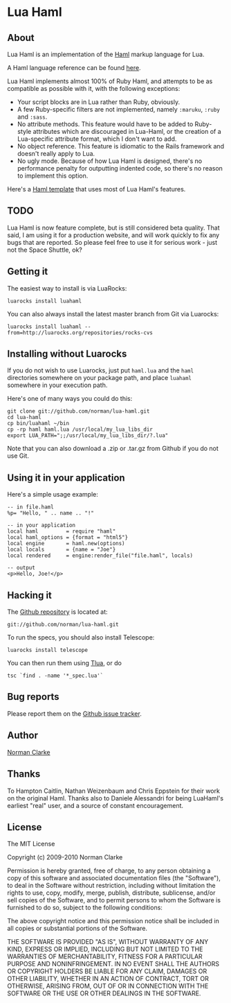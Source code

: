 # Lua Haml

## About

Lua Haml is an implementation of the [Haml](http://haml.info) markup
language for Lua.

A Haml language reference can be found
[here](http://haml.info/docs/yardoc/HAML_REFERENCE.md.html).

Lua Haml implements almost 100% of Ruby Haml, and attempts to be as compatible
as possible with it, with the following exceptions:

* Your script blocks are in Lua rather than Ruby, obviously.
* A few Ruby-specific filters are not implemented, namely `:maruku`, `:ruby` and `:sass`.
* No attribute methods. This feature would have to be added to Ruby-style
  attributes which are discouraged in Lua-Haml, or the creation of a
  Lua-specific attribute format, which I don't want to add.
* No object reference. This feature is idiomatic to the Rails framework and
  doesn't really apply to Lua.
* No ugly mode. Because of how Lua Haml is designed, there's no performance
  penalty for outputting indented code, so there's no reason to implement this
  option.

Here's a [Haml
template](http://github.com/norman/lua-haml/tree/master/sample.haml) that uses
most of Lua Haml's features.

## TODO

Lua Haml is now feature complete, but is still considered beta quality. That
said, I am using it for a production website, and will work quickly to fix any
bugs that are reported.  So please feel free to use it for serious work - just
not the Space Shuttle, ok?


## Getting it

The easiest way to install is via LuaRocks:

    luarocks install luahaml

You can also always install the latest master branch from Git via Luarocks:

    luarocks install luahaml --from=http://luarocks.org/repositories/rocks-cvs

## Installing without Luarocks

If you do not wish to use Luarocks, just put `haml.lua` and the `haml` directories
somewhere on your package path, and place `luahaml` somewhere in your execution
path.

Here's one of many ways you could do this:

    git clone git://github.com/norman/lua-haml.git
    cd lua-haml
    cp bin/luahaml ~/bin
    cp -rp haml haml.lua /usr/local/my_lua_libs_dir
    export LUA_PATH=";;/usr/local/my_lua_libs_dir/?.lua"

Note that you can also download a .zip or .tar.gz from Github if you do not use
Git.


## Using it in your application

Here's a simple usage example:

    -- in file.haml
    %p= "Hello, " .. name .. "!"

    -- in your application
    local haml         = require "haml"
    local haml_options = {format = "html5"}
    local engine       = haml.new(options)
    local locals       = {name = "Joe"}
    local rendered     = engine:render_file("file.haml", locals)

    -- output
    <p>Hello, Joe!</p>

## Hacking it

The [Github repository](http://github.com/norman/lua-haml) is located at:

    git://github.com/norman/lua-haml.git

To run the specs, you should also install Telescope:

    luarocks install telescope

You can then run them using [Tlua](http://github.com/norman/tlua), or do

    tsc `find . -name '*_spec.lua'`

## Bug reports

Please report them on the [Github issue tracker](http://github.com/norman/lua-haml/issues).

## Author

[Norman Clarke](mailto://norman@njclarke.com)

## Thanks

To Hampton Caitlin, Nathan Weizenbaum and Chris Eppstein for their work on the
original Haml. Thanks also to Daniele Alessandri for being LuaHaml's earliest
"real" user, and a source of constant encouragement.

## License

The MIT License

Copyright (c) 2009-2010 Norman Clarke

Permission is hereby granted, free of charge, to any person obtaining a copy of
this software and associated documentation files (the "Software"), to deal in
the Software without restriction, including without limitation the rights to
use, copy, modify, merge, publish, distribute, sublicense, and/or sell copies of
the Software, and to permit persons to whom the Software is furnished to do so,
subject to the following conditions:

The above copyright notice and this permission notice shall be included in all
copies or substantial portions of the Software.

THE SOFTWARE IS PROVIDED "AS IS", WITHOUT WARRANTY OF ANY KIND, EXPRESS OR
IMPLIED, INCLUDING BUT NOT LIMITED TO THE WARRANTIES OF MERCHANTABILITY, FITNESS
FOR A PARTICULAR PURPOSE AND NONINFRINGEMENT. IN NO EVENT SHALL THE AUTHORS OR
COPYRIGHT HOLDERS BE LIABLE FOR ANY CLAIM, DAMAGES OR OTHER LIABILITY, WHETHER
IN AN ACTION OF CONTRACT, TORT OR OTHERWISE, ARISING FROM, OUT OF OR IN
CONNECTION WITH THE SOFTWARE OR THE USE OR OTHER DEALINGS IN THE SOFTWARE.
